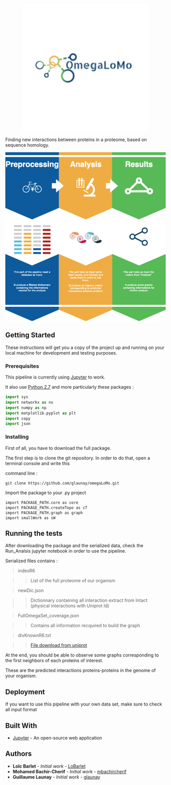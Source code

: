 <p align="center"><img src="./pictures/logomegalomo.png" alt="Drawing" style="width: 400px;"/></p>

Finding new interactions between proteins in a proteome, based on sequence homology.

<img src="./pictures/FullPipeline.png" alt="Drawing" style="width: 1000px;"/>

## Getting Started

These instructions will get you a copy of the project up and running on your local machine for development and testing purposes. 

### Prerequisites


This pipeline is currently using [Jupyter](http://jupyter.org/) to work.

It also use [Python 2.7](https://www.python.org/download/releases/2.7/) and more particularly these packages :


```python
import sys
import networkx as nx
import numpy as np
import matplotlib.pyplot as plt
import copy
import json
```


### Installing

First of all, you have to download the full package.

The first step is to clone the git repository. In order to do that, open a terminal console and write this

command line :

```
git clone https://github.com/glaunay/omegaLoMo.git 
```

Import the package to your .py project

```
import PACKAGE_PATH.core as core
import PACKAGE_PATH.createTopo as cT
import PACKAGE_PATH.graph as graph
import smallWork as sW
```






## Running the tests

After downloading the package and the serialized data, check the Run_Analsis jupyter notebook in order to use the pipeline.

Serialized files contains :

>indexR6

>>List of the full proteome of our organism

>newDic.json

>>Dictionnary containing all interaction extract from Intact (physical interactions with Uniprot Id)

>FullOmegaSet_coverage.json

>>Contains all information recquired to build the graph

>divKnownR6.txt

>> <div><a href=http://www.uniprot.org/uniprot/?query=taxonomy:%22Streptococcus%20pneumoniae%20(strain%20ATCC%20BAA-255%20/%20R6)%20[171101]%22+go:51301> File download from uniprot </a></div>



At the end, you should be able to observe some graphs corresponding to the first neighbors of each proteins of interest.

These are the predicted interactions proteins-proteins in the genome of your organism.


## Deployment

If you want to use this pipeline with your own data set, make sure to check all input format


## Built With

* [Jupyter](http://jupyter.org/) - An open-source web application



## Authors

* **Loïc Barlet** - *Initial work* - [LoBarlet](https://github.com/LoBarlet)
* **Mohamed Bachir-Cherif** - *Initial work* - [mbachircherif](https://github.com/mbachircherif)
* **Guillaume Launay** - *Initial work* - [glaunay](https://github.com/glaunay)




